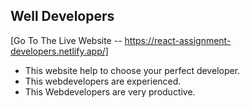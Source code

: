 ## Well Developers

[Go To The Live Website -- https://react-assignment-developers.netlify.app/]

- This website help to choose your perfect developer.
- This webdevelopers are experienced.
- This Webdevelopers are very productive.
